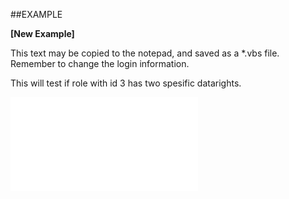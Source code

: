 
##EXAMPLE

**[New Example]**


This text may be copied to the notepad, and saved as a *.vbs file. Remember to change the login information.


This will test if role with id 3 has two spesific datarights.


![](..\..\Examples\vbs\SORole.IsRelationshipCovered.vbs.txt)

